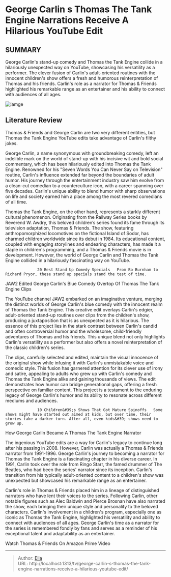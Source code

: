 # George Carlin s Thomas The Tank Engine Narrations Receive A Hilarious YouTube Edit


## SUMMARY 



  George Carlin&#39;s stand-up comedy and Thomas the Tank Engine collide in a hilariously unexpected way on YouTube, showcasing his versatility as a performer.   The clever fusion of Carlin&#39;s adult-oriented routines with the innocent children&#39;s show offers a fresh and humorous reinterpretation of Thomas and his friends.   Carlin&#39;s role as a narrator for Thomas &amp; Friends highlighted his remarkable range as an entertainer and his ability to connect with audiences of all ages.  

![iamge](https://static1.srcdn.com/wordpress/wp-content/uploads/2024/01/a-collage-of-george-carlin-and-thomas-the-tank-engine.jpg)

## Literature Review
Thomas &amp; Friends and George Carlin are two very different entities, but Thomas the Tank Engine YouTube edits take advantage of Carlin&#39;s filthy jokes.




George Carlin, a name synonymous with groundbreaking comedy, left an indelible mark on the world of stand-up with his incisive wit and bold social commentary, which has been hilariously edited into Thomas the Tank Engine. Renowned for his &#34;Seven Words You Can Never Say on Television&#34; routine, Carlin&#39;s influence extended far beyond the boundaries of adult humor. His journey through the entertainment industry saw him evolve from a clean-cut comedian to a counterculture icon, with a career spanning over five decades. Carlin&#39;s unique ability to blend humor with sharp observations on life and society earned him a place among the most revered comedians of all time.




Thomas the Tank Engine, on the other hand, represents a starkly different cultural phenomenon. Originating from the Railway Series books by Reverend W. Awdry, this beloved children’s series found its fame through its television adaptation, Thomas &amp; Friends. The show, featuring anthropomorphized locomotives on the fictional Island of Sodor, has charmed children worldwide since its debut in 1984. Its educational content, coupled with engaging storylines and endearing characters, has made it a staple in children&#39;s programming, and a Thomas &amp; Friends movie is in development. However, the world of George Carlin and Thomas the Tank Engine collided in a hilariously fascinating way on YouTube.

                  20 Best Stand Up Comedy Specials   From Bo Burnham to Richard Pryor, these stand up specials stand the test of time.    


 JAW2 Edited George Carlin&#39;s Blue Comedy Overtop Of Thomas The Tank Engine Clips 
          




The YouTube channel JAW2 embarked on an imaginative venture, merging the distinct worlds of George Carlin&#39;s blue comedy with the innocent realm of Thomas the Tank Engine. This creative edit overlays Carlin&#39;s edgier, adult-oriented stand-up routines over clips from the children&#39;s show, producing a juxtaposition that is as unexpected as it is hilarious. The essence of this project lies in the stark contrast between Carlin&#39;s candid and often controversial humor and the wholesome, child-friendly adventures of Thomas and his friends. This unique blend not only highlights Carlin&#39;s versatility as a performer but also offers a novel reinterpretation of the classic children&#39;s series.


 

The clips, carefully selected and edited, maintain the visual innocence of the original show while infusing it with Carlin&#39;s unmistakable voice and comedic style. This fusion has garnered attention for its clever use of irony and satire, appealing to adults who grew up with Carlin&#39;s comedy and Thomas the Tank Engine alike and gaining thousands of views. The edit demonstrates how humor can bridge generational gaps, offering a fresh perspective on familiar content. This project is a testament to the enduring legacy of George Carlin&#39;s humor and its ability to resonate across different mediums and audiences.




                  10 Children&#39;s Shows That Got Mature Spinoffs   Some shows might have started out aimed at kids, but over time, their stories take a darker turn. After all, even kids&#39; shows need to grow up.    



 How George Carlin Became A Thomas The Tank Engine Narrator 
          

The ingenious YouTube edits are a way for Carlin&#39;s legacy to continue long after his passing in 2008. However, Carlin was actually a Thomas &amp; Friends narrator from 1991-1996. George Carlin&#39;s journey to becoming a narrator for Thomas the Tank Engine is a fascinating chapter in his diverse career. In 1991, Carlin took over the role from Ringo Starr, the famed drummer of The Beatles, who had been the series&#39; narrator since its inception. Carlin&#39;s transition from his typically adult-oriented content to a children&#39;s show was unexpected but showcased his remarkable range as an entertainer.




Carlin&#39;s role in Thomas &amp; Friends placed him in a lineage of distinguished narrators who have lent their voices to the series. Following Carlin, other notable figures such as Alec Baldwin and Pierce Brosnan have also narrated the show, each bringing their unique style and personality to the beloved characters. Carlin&#39;s involvement in a children&#39;s program, especially one as iconic as Thomas the Tank Engine, highlighted his versatility and ability to connect with audiences of all ages. George Carlin&#39;s time as a narrator for the series is remembered fondly by fans and serves as a reminder of his exceptional talent and adaptability as an entertainer.

Watch Thomas &amp; Friends On Amazon Prime Video



---

> Author: [Ella](https://instagram.hk.cn/)  
> URL: http://localhost:1313/tv/george-carlin-s-thomas-the-tank-engine-narrations-receive-a-hilarious-youtube-edit/  

